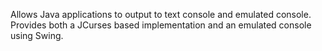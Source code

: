 Allows Java applications to output to text console and emulated console. Provides both a JCurses based implementation and an emulated console using Swing.
